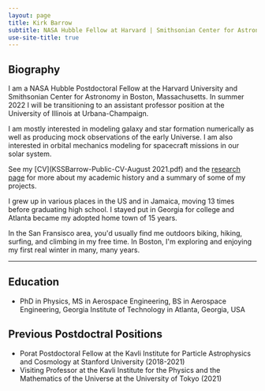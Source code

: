 ```yaml
---
layout: page
title: Kirk Barrow
subtitle: NASA Hubble Fellow at Harvard | Smithsonian Center for Astronomy (2021-2022)
use-site-title: true
---
```


## Biography

I am a NASA Hubble Postdoctoral Fellow at the Harvard University and Smithsonian Center for Astronomy in Boston, Massachusetts. In summer 2022 I will be transitioning to an assistant professor position at the University of Illinois at Urbana-Champaign.  

I am mostly interested in modeling galaxy and star formation numerically as well as producing mock observations of the early Universe. I am also interested in orbital mechanics modeling for spacecraft missions in our solar system.

See my [CV](KSSBarrow-Public-CV-August 2021.pdf) and the [research page](research) for more about my academic history and a summary of some of my projects.

I grew up in various places in the US and in Jamaica, moving 13 times before graduating high school. I stayed put in Georgia for college and Atlanta became my adopted home town of 15 years.

In the San Fransisco area, you'd usually find me outdoors biking, hiking, surfing, and climbing in my free time. In Boston, I'm exploring and enjoying my first real winter in many, many years.

---
## Education

* PhD in Physics, MS in Aerospace Engineering, BS in Aerospace Engineering, Georgia Institute of Technology in Atlanta, Georgia, USA

## Previous Postdoctral Positions

* Porat Postdoctoral Fellow at the Kavli Institute for Particle Astrophysics and Cosmology at Stanford University (2018-2021)
* Visiting Professor at the Kavli Institute for the Physics and the Mathematics of the Universe at the University of Tokyo (2021)
